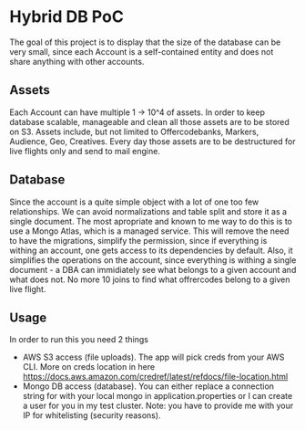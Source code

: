 # Hybrid DB PoC

The goal of this project is  to display that the size of the database 
can be very small, since each Account is a self-contained entity and 
does not share anything with other accounts.

## Assets

Each Account can have multiple 1 -> 10^4 of assets. In order to
keep database scalable, manageable and clean all those assets are to be stored on S3.
Assets include, but not limited to Offercodebanks, Markers, Audience, Geo, Creatives. 
Every day those assets are to be destructured for live flights only and send to mail 
engine.

## Database

Since the account is a quite simple object with a lot of one too few relationships. We can 
avoid normalizations and table split and store it as a single document. The most apropriate 
and known to me way to do this is to use a Mongo Atlas, which is a managed service. This will remove the 
need to have the migrations, simplify the permission, since if everything is withing an account,
one gets access to its dependencies by default. Also, it simplifies the 
operations on the account, since everything is withing a single document - a DBA can immidiately see
what belongs to a given account and what does not. No more 10 joins to find what offrercodes belong to a given live 
flight.

## Usage

In order to run this you need 2 things

- AWS S3 access (file uploads). The app will pick creds from your AWS CLI. More on creds location in here https://docs.aws.amazon.com/credref/latest/refdocs/file-location.html
- Mongo DB access (database). You can either replace a connection string for with your local mongo in application.properties or I can create a user for you in my test cluster.
Note: you have to provide me with your IP for whitelisting (security reasons).

